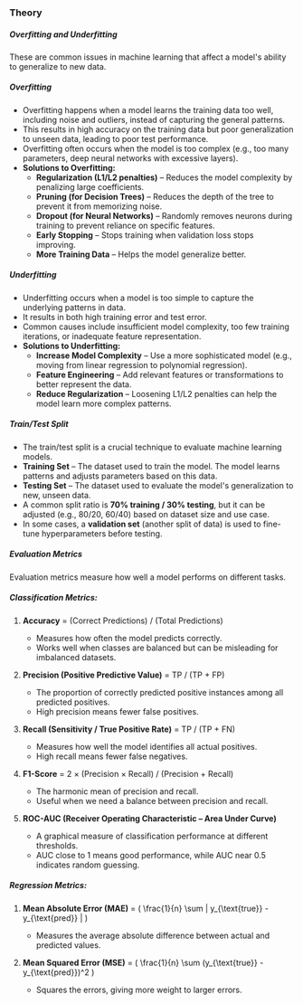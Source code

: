 ### Theory 
##### **Overfitting and Underfitting**  
These are common issues in machine learning that affect a model's ability to generalize to new data.  

##### **Overfitting**  
- Overfitting happens when a model learns the training data too well, including noise and outliers, instead of capturing the general patterns.  
- This results in high accuracy on the training data but poor generalization to unseen data, leading to poor test performance.  
- Overfitting often occurs when the model is too complex (e.g., too many parameters, deep neural networks with excessive layers).  
- **Solutions to Overfitting:**
  - **Regularization (L1/L2 penalties)** – Reduces the model complexity by penalizing large coefficients.  
  - **Pruning (for Decision Trees)** – Reduces the depth of the tree to prevent it from memorizing noise.  
  - **Dropout (for Neural Networks)** – Randomly removes neurons during training to prevent reliance on specific features.  
  - **Early Stopping** – Stops training when validation loss stops improving.  
  - **More Training Data** – Helps the model generalize better.  

##### **Underfitting**  
- Underfitting occurs when a model is too simple to capture the underlying patterns in data.  
- It results in both high training error and test error.  
- Common causes include insufficient model complexity, too few training iterations, or inadequate feature representation.  
- **Solutions to Underfitting:**
  - **Increase Model Complexity** – Use a more sophisticated model (e.g., moving from linear regression to polynomial regression).  
  - **Feature Engineering** – Add relevant features or transformations to better represent the data.  
  - **Reduce Regularization** – Loosening L1/L2 penalties can help the model learn more complex patterns.  



##### **Train/Test Split**  
- The train/test split is a crucial technique to evaluate machine learning models.  
- **Training Set** – The dataset used to train the model. The model learns patterns and adjusts parameters based on this data.  
- **Testing Set** – The dataset used to evaluate the model's generalization to new, unseen data.  
- A common split ratio is **70% training / 30% testing**, but it can be adjusted (e.g., 80/20, 60/40) based on dataset size and use case.  
- In some cases, a **validation set** (another split of data) is used to fine-tune hyperparameters before testing.  



##### **Evaluation Metrics**  
Evaluation metrics measure how well a model performs on different tasks.  

##### **Classification Metrics:**  
1. **Accuracy** = (Correct Predictions) / (Total Predictions)  
   - Measures how often the model predicts correctly.  
   - Works well when classes are balanced but can be misleading for imbalanced datasets.  

2. **Precision (Positive Predictive Value)** = TP / (TP + FP)  
   - The proportion of correctly predicted positive instances among all predicted positives.  
   - High precision means fewer false positives.  

3. **Recall (Sensitivity / True Positive Rate)** = TP / (TP + FN)  
   - Measures how well the model identifies all actual positives.  
   - High recall means fewer false negatives.  

4. **F1-Score** = 2 × (Precision × Recall) / (Precision + Recall)  
   - The harmonic mean of precision and recall.  
   - Useful when we need a balance between precision and recall.  

5. **ROC-AUC (Receiver Operating Characteristic – Area Under Curve)**  
   - A graphical measure of classification performance at different thresholds.  
   - AUC close to 1 means good performance, while AUC near 0.5 indicates random guessing.  

##### **Regression Metrics:**  
1. **Mean Absolute Error (MAE)** = \( \frac{1}{n} \sum | y_{\text{true}} - y_{\text{pred}} | \)  
   - Measures the average absolute difference between actual and predicted values.  

2. **Mean Squared Error (MSE)** = \( \frac{1}{n} \sum (y_{\text{true}} - y_{\text{pred}})^2 \)  
   - Squares the errors, giving more weight to larger errors.  

